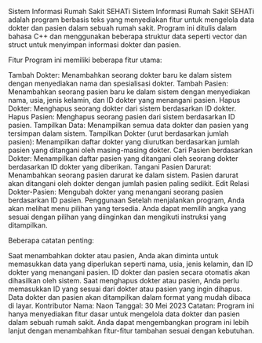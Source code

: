 Sistem Informasi Rumah Sakit SEHATi
Sistem Informasi Rumah Sakit SEHATi adalah program berbasis teks yang menyediakan fitur untuk mengelola data dokter dan pasien dalam sebuah rumah sakit. Program ini ditulis dalam bahasa C++ dan menggunakan beberapa struktur data seperti vector dan struct untuk menyimpan informasi dokter dan pasien.

Fitur
Program ini memiliki beberapa fitur utama:

Tambah Dokter: Menambahkan seorang dokter baru ke dalam sistem dengan menyediakan nama dan spesialisasi dokter.
Tambah Pasien: Menambahkan seorang pasien baru ke dalam sistem dengan menyediakan nama, usia, jenis kelamin, dan ID dokter yang menangani pasien.
Hapus Dokter: Menghapus seorang dokter dari sistem berdasarkan ID dokter.
Hapus Pasien: Menghapus seorang pasien dari sistem berdasarkan ID pasien.
Tampilkan Data: Menampilkan semua data dokter dan pasien yang tersimpan dalam sistem.
Tampilkan Dokter (urut berdasarkan jumlah pasien): Menampilkan daftar dokter yang diurutkan berdasarkan jumlah pasien yang ditangani oleh masing-masing dokter.
Cari Pasien berdasarkan Dokter: Menampilkan daftar pasien yang ditangani oleh seorang dokter berdasarkan ID dokter yang diberikan.
Tangani Pasien Darurat: Menambahkan seorang pasien darurat ke dalam sistem. Pasien darurat akan ditangani oleh dokter dengan jumlah pasien paling sedikit.
Edit Relasi Dokter-Pasien: Mengubah dokter yang menangani seorang pasien berdasarkan ID pasien.
Penggunaan
Setelah menjalankan program, Anda akan melihat menu pilihan yang tersedia. Anda dapat memilih angka yang sesuai dengan pilihan yang diinginkan dan mengikuti instruksi yang ditampilkan.

Beberapa catatan penting:

Saat menambahkan dokter atau pasien, Anda akan diminta untuk memasukkan data yang diperlukan seperti nama, usia, jenis kelamin, dan ID dokter yang menangani pasien.
ID dokter dan pasien secara otomatis akan dihasilkan oleh sistem.
Saat menghapus dokter atau pasien, Anda perlu memasukkan ID yang sesuai dari dokter atau pasien yang ingin dihapus.
Data dokter dan pasien akan ditampilkan dalam format yang mudah dibaca di layar.
Kontributor
Nama: Naon
Tanggal: 30 Mei 2023
Catatan: Program ini hanya menyediakan fitur dasar untuk mengelola data dokter dan pasien dalam sebuah rumah sakit. Anda dapat mengembangkan program ini lebih lanjut dengan menambahkan fitur-fitur tambahan sesuai dengan kebutuhan.
